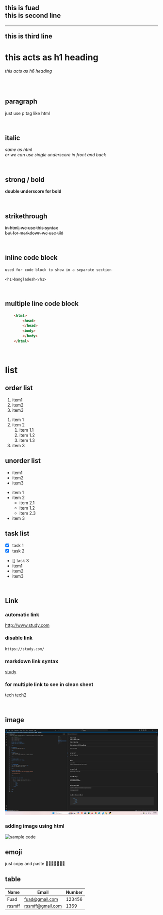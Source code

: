 <!-- markdown tutorial -->
this is fuad<Br/>
this is second line <hr/>
this is third line
---
# this acts as h1 heading
###### this acts as h6 heading

<br/>

## paragraph
<p> just use p tag like html</p>

<br/>

## italic 
<i>same as html </i>  
_or we can use single underscore in front and back_

<br/>

## strong / bold
__double underscore for bold__

<br/>

## strikethrough
<del> in html, we use this syntax </del>  
~~but for markdown we use tild~~

<br/>

## inline code block
`used for code block to show in a separate section`  

`<h1>bangladesh</h1>`

<br/>

## multiple line code block  

```html <!-- language name is written here -->
    <html>
        <head>
        </head>
        <body>
        </body>
    </html>
```

<br/>

# list
## order list

<ol>
    <li>item1</li>
    <li>item2</li>
    <li>item3</li>
</ol>


<!-- with markdown -->

1. item 1
2. item 2
    1. item 1.1
    2. item 1.2
    3. item 1.3
3. item 3

## unorder list

<ul>
    <li>item1</li>
    <li>item2</li>
    <li>item3</li>
</ul>

<!-- with markdown -->

- item 1
- item 2
    - item 2.1
    - item 1.2
    - item 2.3
- item 3


## task list
- [x] task 1
- [x] task 2
- [] task 3<li>item1</li>
    <li>item2</li>
    <li>item3</li>

<br/>

## Link

### automatic link 

http://www.study.com

### disable link

`https://study.com/`

### markdown link syntax

[study](https://study.com/)

### for multiple link to see in clean sheet

[tech][mouse]
[tech2][keyboard]
<!-- links are here -->

[mouse]:https://mouse.com
[keyboard]:https://keyboard.com

<br/>

## image

![profile](./images/Screenshot%202025-07-01%20041834.png)

### adding image using html

<image src="./images/Screenshot%202025-07-01%20041834.png" width="300" title="sample code">

<br/>

## emoji

just copy and paste 🤖🏄🏻🛌🏼🤳🏾


## table

| Name | Email | Number |
|------|-------|------|
| Fuad |fuad@gmail.com|123456|
|rssmff|rssmff@gmail.com|1369|